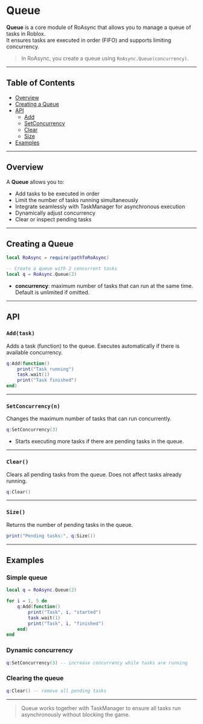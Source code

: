 # Queue
**Queue** is a core module of RoAsync that allows you to manage a queue of tasks in Roblox.  
It ensures tasks are executed in order (FIFO) and supports limiting concurrency.
> In RoAsync, you create a queue using `RoAsync.Queue(concurrency)`.

---

## Table of Contents
- [Overview](#overview)
- [Creating a Queue](#creating-a-queue)
- [API](#api)
  - [Add](#addtask)
  - [SetConcurrency](#setconcurrencyn)
  - [Clear](#clear)
  - [Size](#size)
- [Examples](#examples)

---

## Overview
A **Queue** allows you to:
- Add tasks to be executed in order  
- Limit the number of tasks running simultaneously  
- Integrate seamlessly with TaskManager for asynchronous execution  
- Dynamically adjust concurrency  
- Clear or inspect pending tasks  

---

## Creating a Queue
```lua
local RoAsync = require(pathToRoAsync)

-- Create a queue with 2 concurrent tasks
local q = RoAsync.Queue(2)
```
* **concurrency**: maximum number of tasks that can run at the same time.
  Default is unlimited if omitted.

---

## API
### `Add(task)`
Adds a task (function) to the queue. Executes automatically if there is available concurrency.
```lua
q:Add(function()
	print("Task running")
	task.wait(1)
	print("Task finished")
end)
```

---

### `SetConcurrency(n)`
Changes the maximum number of tasks that can run concurrently.
```lua
q:SetConcurrency(3)
```
* Starts executing more tasks if there are pending tasks in the queue.

---

### `Clear()`
Clears all pending tasks from the queue. Does not affect tasks already running.
```lua
q:Clear()
```

---

### `Size()`
Returns the number of pending tasks in the queue.
```lua
print("Pending tasks:", q:Size())
```

---

## Examples
### Simple queue
```lua
local q = RoAsync.Queue(2)

for i = 1, 5 do
	q:Add(function()
		print("Task", i, "started")
		task.wait(1)
		print("Task", i, "finished")
	end)
end
```

### Dynamic concurrency
```lua
q:SetConcurrency(3) -- increase concurrency while tasks are running
```

### Clearing the queue
```lua
q:Clear() -- remove all pending tasks
```

---

> Queue works together with TaskManager to ensure all tasks run asynchronously without blocking the game.
